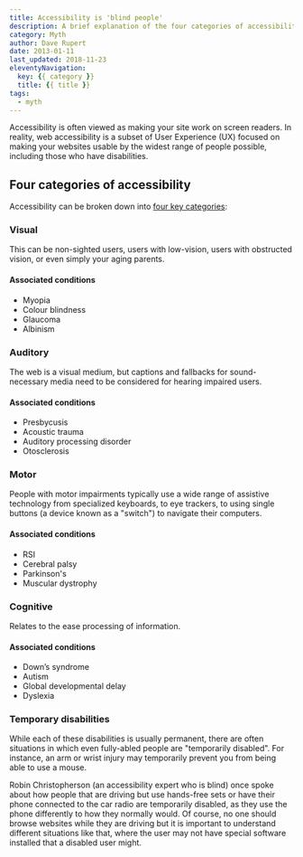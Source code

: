 ```yaml
---
title: Accessibility is 'blind people'
description: A brief explanation of the four categories of accessibility.
category: Myth
author: Dave Rupert
date: 2013-01-11
last_updated: 2018-11-23
eleventyNavigation:
  key: {{ category }}
  title: {{ title }}
tags:
  - myth
---
```


Accessibility is often viewed as making your site work on screen readers. In reality, web accessibility is a subset of User Experience (UX) focused on making your websites usable by the widest range of people possible, including those who have disabilities.


## Four categories of accessibility

Accessibility can be broken down into [four key categories](http://www.creativebloq.com/netmag/simple-introduction-web-accessibility-7116888):

### Visual

This can be non-sighted users, users with low-vision, users with obstructed vision, or even simply your aging parents.

#### Associated conditions

- Myopia
- Colour blindness
- Glaucoma
- Albinism

### Auditory

The web is a visual medium, but captions and fallbacks for sound-necessary media need to be considered for hearing impaired users.

#### Associated conditions

- Presbycusis
- Acoustic trauma
- Auditory processing disorder
- Otosclerosis

### Motor

People with motor impairments typically use a wide range of assistive technology from specialized keyboards, to eye trackers, to using single buttons (a device known as a "switch") to navigate their computers.

#### Associated conditions

- RSI
- Cerebral palsy
- Parkinson's
- Muscular dystrophy

### Cognitive

Relates to the ease processing of information.

#### Associated conditions

- Down’s syndrome
- Autism
- Global developmental delay
- Dyslexia

### Temporary disabilities

While each of these disabilities is usually permanent, there are often situations in which even fully-abled people are "temporarily disabled". For instance, an arm or wrist injury may temporarily prevent you from being able to use a mouse.

Robin Christopherson (an accessibility expert who is blind) once spoke about how people that are driving but use hands-free sets or have their phone connected to the car radio are temporarily disabled, as they use the phone differently to how they normally would. Of course, no one should browse websites while they are driving but it is important to understand different situations like that, where the user may not have special software installed that a disabled user might.
